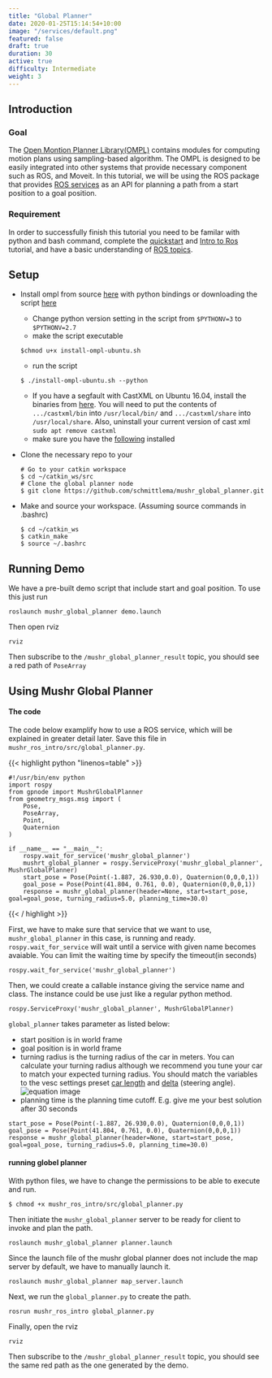 ```yaml
---
title: "Global Planner"
date: 2020-01-25T15:14:54+10:00
image: "/services/default.png"
featured: false
draft: true
duration: 30
active: true
difficulty: Intermediate
weight: 3
---
```


## Introduction
### Goal
The [Open Montion Planner Library(OMPL)](http://ompl.kavrakilab.org/index.html) contains modules for computing motion plans using sampling-based algorithm. The OMPL is designed to be easily integrated into other systems that provide necessary component such as ROS, and Moveit. In this tutorial, we will be using the ROS package that provides [ROS services](http://wiki.ros.org/rospy/Overview/Services) as an API for planning a path from a start position to a goal position.

### Requirement
In order to successfully finish this tutorial you need to be familar with python and bash command, complete the [quickstart](/tutorials/quickstart) and [Intro to Ros](/tutorials/intro-to-ros) tutorial, and have a basic understanding of [ROS topics](http://wiki.ros.org/rospy/Overview/Publishers%20and%20Subscribers).
## Setup
- Install ompl from source [here](https://ompl.kavrakilab.org/installation.html) with python bindings or downloading the script [here](https://ompl.kavrakilab.org/install-ompl-ubuntu.sh)
    - Change python version setting in the script from `$PYTHONV=3` to `$PYTHONV=2.7`
    - make the script executable
    ```
    $chmod u+x install-ompl-ubuntu.sh
    ```

    - run the script

    ```
    $ ./install-ompl-ubuntu.sh --python
    ```
    - If you have a segfault with CastXML on Ubuntu 16.04, install the binaries from [here](https://data.kitware.com/#collection/57b5c9e58d777f126827f5a1/folder/57b5de948d777f10f2696370). You will need to put the contents of `.../castxml/bin` into `/usr/local/bin/` and `.../castxml/share` into `/usr/local/share`. Also, uninstall your current version of cast xml `sudo apt remove castxml` 
    - make sure you have the [following](https://ompl.kavrakilab.org/installPyPlusPlus.html) installed
- Clone the necessary repo to your 
    ```
    # Go to your catkin workspace
    $ cd ~/catkin_ws/src
    # Clone the global planner node
    $ git clone https://github.com/schmittlema/mushr_global_planner.git
    ```
- Make and source your workspace. (Assuming source commands in .bashrc)
    ```
    $ cd ~/catkin_ws
    $ catkin_make
    $ source ~/.bashrc
    ```
## Running Demo
We have a pre-built demo script that include start and goal position. To use this just run
```
roslaunch mushr_global_planner demo.launch
```
Then open rviz
```
rviz
```
Then subscribe to the `/mushr_global_planner_result` topic, you should see a red path of `PoseArray`

## Using Mushr Global Planner 

#### The code 
The code below examplify how to use a ROS service, which will be explained in greater detail later. Save this file in `mushr_ros_intro/src/global_planner.py`. 

{{< highlight python "linenos=table" >}}

    #!/usr/bin/env python
    import rospy
    from gpnode import MushrGlobalPlanner
    from geometry_msgs.msg import (
        Pose, 
        PoseArray,
        Point,
        Quaternion
    )

    if __name__ == "__main__":
        rospy.wait_for_service('mushr_global_planner')
        mushrt_global_planner = rospy.ServiceProxy('mushr_global_planner', MushrGlobalPlanner)
        start_pose = Pose(Point(-1.887, 26.930,0.0), Quaternion(0,0,0,1)) 
        goal_pose = Pose(Point(41.804, 0.761, 0.0), Quaternion(0,0,0,1))
        response = mushr_global_planner(header=None, start=start_pose, goal=goal_pose, turning_radius=5.0, planning_time=30.0)

{{< / highlight >}}


First, we have to make sure that service that we want to use, `mushr_global_planner` in this case, is running and ready. `rospy.wait_for_service` will wait until a service with given name becomes avaiable. You can limit the waiting time by specify the timeout(in seconds)
```
rospy.wait_for_service('mushr_global_planner')
```
Then, we could create a callable instance giving the service name and class. The instance could be use just like a regular python method.  
```
rospy.ServiceProxy('mushr_global_planner', MushrGlobalPlanner)
```
`global_planner` takes parameter as listed below: 
 - start position is in world frame
 - goal position is in world frame
 - turning radius is the turning radius of the car in meters. You can calculate your turning radius although we recommend you tune your car to match your expected turning radius. You should match the variables to the vesc settings preset [car length](https://github.com/prl-mushr/vesc/blob/master/vesc_main/config/racecar-uw-nano/vesc.yaml) and [delta](https://github.com/prl-mushr/mushr_base/blob/master/mushr_base/config/joy_teleop.yaml) (steering angle).  
    ![equation image](https://drive.google.com/uc?export=view&id=12Fe6HDtbWj7XZcV6HvmQ-qeWHpfCcDX0)
 - planning time is the planning time cutoff. E.g. give me your best solution after 30 seconds
 ```
 start_pose = Pose(Point(-1.887, 26.930,0.0), Quaternion(0,0,0,1)) 
goal_pose = Pose(Point(41.804, 0.761, 0.0), Quaternion(0,0,0,1))
response = mushr_global_planner(header=None, start=start_pose, goal=goal_pose, turning_radius=5.0, planning_time=30.0)
 ```

#### running globel planner
With python files, we have to change the permissions to be able to execute and run.
```
$ chmod +x mushr_ros_intro/src/global_planner.py
```
Then initiate the `mushr_global_planner` server to be ready for client to invoke and plan the path.
```
roslaunch mushr_global_planner planner.launch
```
Since the launch file of the mushr global planner does not include the map server by default, we have to manually launch it.
```
roslaunch mushr_global_planner map_server.launch
```
Next, we run the `global_planner.py` to create the path.
```
rosrun mushr_ros_intro global_planner.py
```
Finally, open the rviz
```
rviz
```
Then subscribe to the `/mushr_global_planner_result` topic, you should see the same red path as the one generated by the demo.

